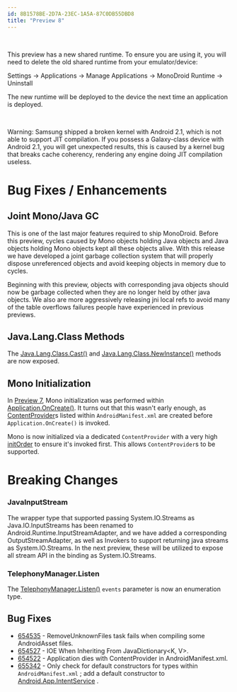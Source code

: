 ```yaml
---
id: 8B1578BE-2D7A-23EC-1A5A-87C0DB55DBD8
title: "Preview 8"
---
```


&nbsp;

This preview has a new shared runtime. To ensure you are using it, you will
need to delete the old shared runtime from your emulator/device:

Settings -&gt; Applications -&gt; Manage Applications -&gt; MonoDroid Runtime
-&gt; Uninstall

The new runtime will be deployed to the device the next time an application
is deployed.

&nbsp;

Warning: Samsung shipped a broken kernel with Android 2.1, which is not able
to support JIT compilation. If you possess a Galaxy-class device with Android
2.1, you will get unexpected results, this is caused by a kernel bug that breaks
cache coherency, rendering any engine doing JIT compilation useless.

 <a name="Bug_Fixes_/_Enhancements" class="injected"></a>


# Bug Fixes / Enhancements

 <a name="Joint_Mono/Java_GC" class="injected"></a>


## Joint Mono/Java GC

This is one of the last major features required to ship MonoDroid. Before
this preview, cycles caused by Mono objects holding Java objects and Java
objects holding Mono objects kept all these objects alive. With this release we
have developed a joint garbage collection system that will properly dispose
unreferenced objects and avoid keeping objects in memory due to cycles.

Beginning with this preview, objects with corresponding java objects should
now be garbage collected when they are no longer held by other java objects. We
also are more aggressively releasing jni local refs to avoid many of the table
overflows failures people have experienced in previous previews.

 <a name="Java.Lang.Class_Methods" class="injected"></a>


## Java.Lang.Class Methods

The [Java.Lang.Class.Cast()](http://docs.monodroid.net/index.aspx?link=M%3aJava.Lang.Class.Cast%28Java.Lang.Object%29) and [Java.Lang.Class.NewInstance()](http://docs.monodroid.net/index.aspx?link=M%3aJava.Lang.Class.NewInstance) methods are now exposed.

 <a name="Mono_Initialization" class="injected"></a>


## Mono Initialization

In [Preview 7](/releases/android/previews/preview_7), Mono
initialization was performed within [Application.OnCreate()](http://docs.monodroid.net/index.aspx?link=M%3aAndroid.App.Application.OnCreate). It turns out that this wasn't early
enough, as [ContentProvider](http://docs.monodroid.net/index.aspx?link=T%3aAndroid.Content.ContentProvider)s listed within `AndroidManifest.xml` are created
before `Application.OnCreate()` is invoked.

Mono is now initialized via a dedicated `ContentProvider` with a
very high [initOrder](http://developer.android.com/guide/topics/manifest/provider-element.html#init) to ensure it's invoked first. This allows `ContentProvider`s to be supported.

 <a name="Breaking_Changes" class="injected"></a>


# Breaking Changes

 <a name="JavaInputStream" class="injected"></a>


### JavaInputStream

The wrapper type that supported passing System.IO.Streams as
Java.IO.InputStreams has been renamed to Android.Runtime.InputStreamAdapter, and
we have added a corresponding OutputStreamAdapter, as well as Invokers to
support returning java streams as System.IO.Streams. In the next preview, these
will be utilized to expose all stream API in the binding as
System.IO.Streams.

 <a name="TelephonyManager.Listen" class="injected"></a>


### TelephonyManager.Listen

The [TelephonyManager.Listen()](http://docs.monodroid.net/index.aspx?link=M%3aAndroid.Telephony.TelephonyManager.Listen%28Android.Telephony.PhoneStateListener%2cAndroid.Telephony.PhoneStateListenerFlags%29) `events` parameter is
now an enumeration type.

 <a name="Bug_Fixes" class="injected"></a>


## Bug Fixes

-   [654535](https://bugzilla.novell.com/show_bug.cgi?id=654535) - RemoveUnknownFiles task fails when compiling some AndroidAsset files. 
-   [654527](https://bugzilla.novell.com/show_bug.cgi?id=654527) - IOE When Inheriting From JavaDictionary&lt;K, V&gt;. 
-   [654522](https://bugzilla.novell.com/show_bug.cgi?id=654522) - Application dies with ContentProvider in AndroidManifest.xml. 
-   [655342](https://bugzilla.novell.com/show_bug.cgi?id=655342) - Only check for default constructors for types within  `AndroidManifest.xml` ; add a default constructor to  [Android.App.IntentService](http://docs.monodroid.net/index.aspx?link=T%3aAndroid.App.IntentService) .

